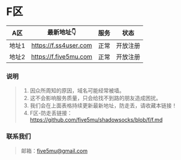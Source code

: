 # F区

| A区 | 最新地址👇 | 服务 | 状态 |
| :----: | :----: | :----: | :----: |
| 地址1 | https://f.ss4user.com | 正常 | 开放注册 | 
| 地址2 | https://f.five5mu.com | 正常 | 开放注册 | 

### 说明

> 1. 因众所周知的原因，域名可能经常被墙。
> 2. 这不会影响服务质量，只会给找不到路的朋友造成困扰。
> 3. 我们会在上面表格持续更新最新地址，防走丢，请收藏本链接！
> 4. F区-防走丢链接：https://github.com/five5mu/shadowsocks/blob/f/f.md

### 联系我们

> 邮箱：five5mu@gmail.com

